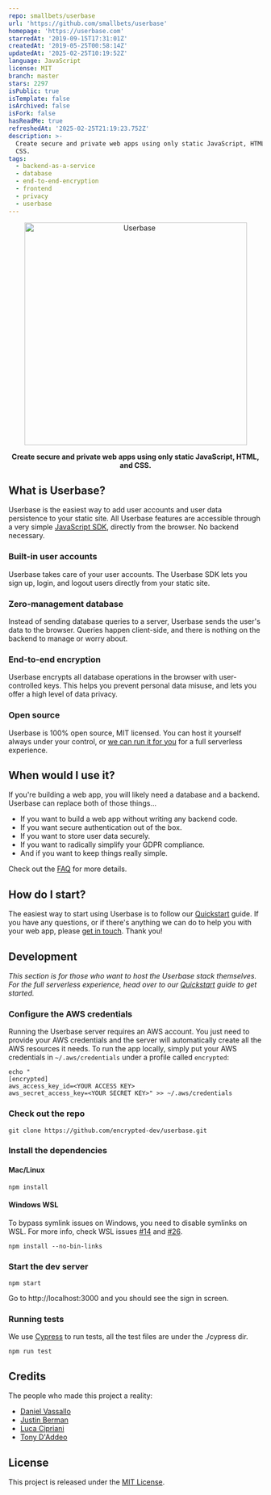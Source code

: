 ```yaml
---
repo: smallbets/userbase
url: 'https://github.com/smallbets/userbase'
homepage: 'https://userbase.com'
starredAt: '2019-09-15T17:31:01Z'
createdAt: '2019-05-25T00:58:14Z'
updatedAt: '2025-02-25T10:19:52Z'
language: JavaScript
license: MIT
branch: master
stars: 2297
isPublic: true
isTemplate: false
isArchived: false
isFork: false
hasReadMe: true
refreshedAt: '2025-02-25T21:19:23.752Z'
description: >-
  Create secure and private web apps using only static JavaScript, HTML, and
  CSS.
tags:
  - backend-as-a-service
  - database
  - end-to-end-encryption
  - frontend
  - privacy
  - userbase
---
```


<p align="center">
  <a href="https://userbase.com"><img src="docs/logo.png" width="441" alt="Userbase"></a>
</p>

<p align="center">
<b>Create secure and private web apps using only static JavaScript, HTML, and CSS.</b>
</p>

## What is Userbase?

Userbase is the easiest way to add user accounts and user data persistence to your static site. All Userbase features are accessible through a very simple [JavaScript SDK](https://userbase.com/docs/sdk/), directly from the browser. No backend necessary.

### Built-in user accounts
Userbase takes care of your user accounts. The Userbase SDK lets you sign up, login, and logout users directly from your static site.

### Zero-management database
Instead of sending database queries to a server, Userbase sends the user's data to the browser. Queries happen client-side, and there is nothing on the backend to manage or worry about.

### End-to-end encryption
Userbase encrypts all database operations in the browser with user-controlled keys. This helps you prevent personal data misuse, and lets you offer a high level of data privacy.

### Open source
Userbase is 100% open source, MIT licensed. You can host it yourself always under your control, or [we can run it for you](https://userbase.com/pricing/) for a full serverless experience.

## When would I use it?
If you're building a web app, you will likely need a database and a backend. Userbase can replace both of those things...

- If you want to build a web app without writing any backend code.
- If you want secure authentication out of the box.
- If you want to store user data securely.
- If you want to radically simplify your GDPR compliance.
- And if you want to keep things really simple.

Check out the [FAQ](https://userbase.com/docs/faq/) for more details.

## How do I start?
The easiest way to start using Userbase is to follow our [Quickstart](https://userbase.com/docs/) guide. If you have any questions, or if there's anything we can do to help you with your web app, please [get in touch](https://userbase.com/contact/). Thank you!

## Development

<i>This section is for those who want to host the Userbase stack themselves. For the full serverless experience, head over to our [Quickstart](https://userbase.com/docs/) guide to get started.</i>

### Configure the AWS credentials
Running the Userbase server requires an AWS account. You just need to provide your AWS credentials and the server will automatically create all the AWS resources it needs. To run the app locally, simply put your AWS credentials in `~/.aws/credentials` under a profile called `encrypted`:

```
echo "
[encrypted]
aws_access_key_id=<YOUR ACCESS KEY>
aws_secret_access_key=<YOUR SECRET KEY>" >> ~/.aws/credentials
```

### Check out the repo

```
git clone https://github.com/encrypted-dev/userbase.git
```

### Install the dependencies

#### Mac/Linux
```
npm install
```

#### Windows WSL

To bypass symlink issues on Windows, you need to disable symlinks on WSL. For more info, check WSL issues [#14](https://github.com/Microsoft/WSL/issues/14) and [#26](https://github.com/MicrosoftDocs/WSL/issues/26).

```
npm install --no-bin-links
```

### Start the dev server

```
npm start
```

Go to http://localhost:3000 and you should see the sign in screen.

### Running tests
We use [Cypress](https://www.cypress.io/) to run tests, all the test files are under the ./cypress dir.

```
npm run test
```

## Credits
The people who made this project a reality:
- [Daniel Vassallo](https://twitter.com/dvassallo)
- [Justin Berman](https://twitter.com/justinberman95)
- [Luca Cipriani](https://twitter.com/mastrolinux)
- [Tony D'Addeo](https://twitter.com/amdaddeo)

## License

This project is released under the [MIT License](LICENSE).
